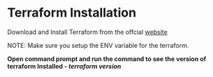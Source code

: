 # Terraform Installation

Download and Install Terraform from the offcial [website](https://developer.hashicorp.com/terraform/downloads)

NOTE: Make sure you setup the ENV variable for the terraform.

**Open command prompt and run the command to see the version of terraform Installed - ***terraform version*****